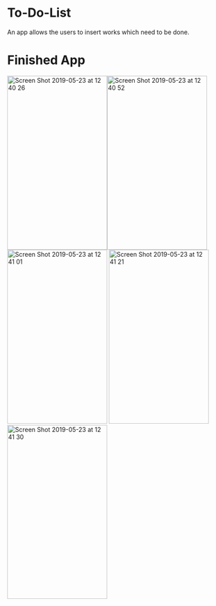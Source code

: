 # To-Do-List
An app allows the users to insert works which need to be done.
# Finished App 
<img width="230" height = "400" alt="Screen Shot 2019-05-23 at 12 40 26" src="https://user-images.githubusercontent.com/32318345/58222127-6402a600-7d58-11e9-9563-5a1ca28bda7e.png"><img width="230" height = "400" alt="Screen Shot 2019-05-23 at 12 40 52" src="https://user-images.githubusercontent.com/32318345/58222146-6fee6800-7d58-11e9-9eaa-845fc9ceb753.png">
<img width="230" height = "400" alt="Screen Shot 2019-05-23 at 12 41 01" src="https://user-images.githubusercontent.com/32318345/58222150-7381ef00-7d58-11e9-9838-4f8571ee2920.png">
<img width="230" height = "400" alt="Screen Shot 2019-05-23 at 12 41 21" src="https://user-images.githubusercontent.com/32318345/58222153-754bb280-7d58-11e9-89f0-7b639dfb230d.png">
<img width="230" height = "400" alt="Screen Shot 2019-05-23 at 12 41 30" src="https://user-images.githubusercontent.com/32318345/58222157-77ae0c80-7d58-11e9-8fc9-fb22490a64d4.png">
